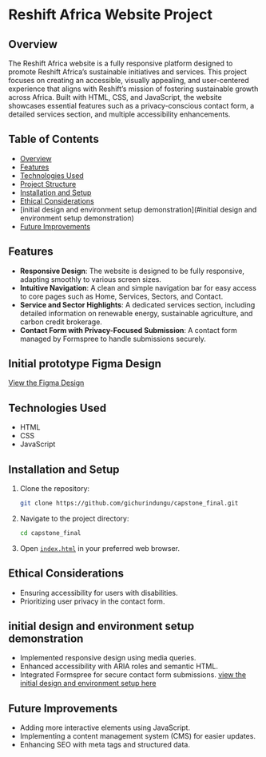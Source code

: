 # Reshift Africa Website Project

## Overview
The Reshift Africa website is a fully responsive platform designed to promote Reshift Africa’s sustainable initiatives and services. This project focuses on creating an accessible, visually appealing, and user-centered experience that aligns with Reshift’s mission of fostering sustainable growth across Africa. Built with HTML, CSS, and JavaScript, the website showcases essential features such as a privacy-conscious contact form, a detailed services section, and multiple accessibility enhancements.

## Table of Contents
- [Overview](#overview)
- [Features](#features)
- [Technologies Used](#technologies-used)
- [Project Structure](#project-structure)
- [Installation and Setup](#installation-and-setup)
- [Ethical Considerations](#ethical-considerations)
- [initial design and environment setup demonstration](#initial design and environment setup demonstration)
- [Future Improvements](#future-improvements)

## Features
- **Responsive Design**: The website is designed to be fully responsive, adapting smoothly to various screen sizes.
- **Intuitive Navigation**: A clean and simple navigation bar for easy access to core pages such as Home, Services, Sectors, and Contact.
- **Service and Sector Highlights**: A dedicated services section, including detailed information on renewable energy, sustainable agriculture, and carbon credit brokerage.
- **Contact Form with Privacy-Focused Submission**: A contact form managed by Formspree to handle submissions securely.

## Initial prototype Figma Design
[View the Figma Design](https://drive.google.com/file/d/12-DyIzepXKL3rVU3O79qsTcqZJRwE7Pz/view?usp=sharing)

## Technologies Used
- HTML
- CSS
- JavaScript

## Installation and Setup
1. Clone the repository:
    ```sh
    git clone https://github.com/gichurindungu/capstone_final.git
    ```
2. Navigate to the project directory:
    ```sh
    cd capstone_final
    ```
3. Open [`index.html`](command:_github.copilot.openRelativePath?%5B%7B%22scheme%22%3A%22file%22%2C%22authority%22%3A%22%22%2C%22path%22%3A%22%2FUsers%2Falu%2FDesktop%2FThe%20reshift%20website%20makeover%2Findex.html%22%2C%22query%22%3A%22%22%2C%22fragment%22%3A%22%22%7D%5D "/Users/alu/Desktop/The reshift website makeover/index.html") in your preferred web browser.


## Ethical Considerations
- Ensuring accessibility for users with disabilities.
- Prioritizing user privacy in the contact form.

## initial design and environment setup demonstration
- Implemented responsive design using media queries.
- Enhanced accessibility with ARIA roles and semantic HTML.
- Integrated Formspree for secure contact form submissions.
[view the initial design and environment setup here](https://drive.google.com/file/d/1Dy4qhJWemDUeQd3gko9IxglLZPcts74f/view?usp=sharing)

## Future Improvements
- Adding more interactive elements using JavaScript.
- Implementing a content management system (CMS) for easier updates.
- Enhancing SEO with meta tags and structured data.